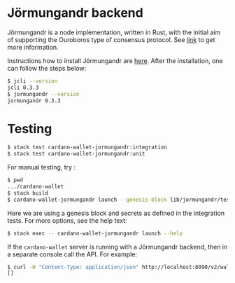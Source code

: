 # Jörmungandr backend

Jörmungandr is a node implementation, written in Rust, with the initial aim
of supporting the Ouroboros type of consensus protocol.
See [link](https://input-output-hk.github.io/jormungandr/) to get more information.

Instructions how to install Jörmungandr are [here](https://github.com/input-output-hk/jormungandr).
After the installation, one can follow the steps below:

``` bash
$ jcli --version
jcli 0.3.3
$ jormungandr --version
jormungandr 0.3.3
```

# Testing

``` bash
$ stack test cardano-wallet-jormungandr:integration
$ stack test cardano-wallet-jormungandr:unit
```

For manual testing, try :

``` bash
$ pwd
.../cardano-wallet
$ stack build
$ cardano-wallet-jormungandr launch --genesis-block lib/jormungandr/test/data/jormungandr/block0.bin --secret lib/jormungandr/test/data/jormungandr/secret.yaml
```

Here we are using a genesis block and secrets as defined in the integration tests.
For more options, see the help text:

``` bash
$ stack exec -- cardano-wallet-jormungandr launch --help
```

If the `cardano-wallet` server is running with a Jörmungandr backend, then in a separate console
call the API. For example:

``` bash
$ curl -H "Content-Type: application/json" http://localhost:8090/v2/wallets
[]
```
